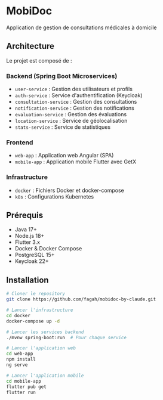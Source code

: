 # MobiDoc

Application de gestion de consultations médicales à domicile

## Architecture

Le projet est composé de :

### Backend (Spring Boot Microservices)
- `user-service` : Gestion des utilisateurs et profils
- `auth-service` : Service d'authentification (Keycloak)
- `consultation-service` : Gestion des consultations
- `notification-service` : Gestion des notifications
- `evaluation-service` : Gestion des évaluations
- `location-service` : Service de géolocalisation
- `stats-service` : Service de statistiques

### Frontend
- `web-app` : Application web Angular (SPA)
- `mobile-app` : Application mobile Flutter avec GetX

### Infrastructure
- `docker` : Fichiers Docker et docker-compose
- `k8s` : Configurations Kubernetes

## Prérequis

- Java 17+
- Node.js 18+
- Flutter 3.x
- Docker & Docker Compose
- PostgreSQL 15+
- Keycloak 22+

## Installation

```bash
# Cloner le repository
git clone https://github.com/fagah/mobidoc-by-claude.git

# Lancer l'infrastructure
cd docker
docker-compose up -d

# Lancer les services backend
./mvnw spring-boot:run  # Pour chaque service

# Lancer l'application web
cd web-app
npm install
ng serve

# Lancer l'application mobile
cd mobile-app
flutter pub get
flutter run
```